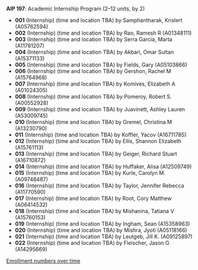 **AIP 197**: Academic Internship Program (2–12 units, by 2)

- **001** (Internship) (time and location TBA) by Samphantharak, Krislert (A05762594)
- **002** (Internship) (time and location TBA) by Rao, Ramesh R (A01348111)
- **003** (Internship) (time and location TBA) by Serra Garcia, Marta (A11781207)
- **004** (Internship) (time and location TBA) by Akbari, Omar Sultan (A15371133)
- **005** (Internship) (time and location TBA) by Fields, Gary (A05103866)
- **006** (Internship) (time and location TBA) by Gershon, Rachel M (A15764968)
- **007** (Internship) (time and location TBA) by Komives, Elizabeth A (A01024305)
- **008** (Internship) (time and location TBA) by Pomeroy, Robert S. (A00552928)
- **009** (Internship) (time and location TBA) by Juavinett, Ashley Lauren (A53009745)
- **010** (Internship) (time and location TBA) by Gremel, Christina M (A13230790)
- **011** (Internship) (time and location TBA) by Koffler, Yacov (A16711785)
- **012** (Internship) (time and location TBA) by Ellis, Shannon Elizabeth (A15761113)
- **013** (Internship) (time and location TBA) by Geiger, Richard Stuart (A16710872)
- **014** (Internship) (time and location TBA) by Huffaker, Alisa (A12509749)
- **015** (Internship) (time and location TBA) by Kurle, Carolyn M. (A09748487)
- **016** (Internship) (time and location TBA) by Taylor, Jennifer Rebecca (A11770590)
- **017** (Internship) (time and location TBA) by Root, Cory Matthew (A06414532)
- **018** (Internship) (time and location TBA) by Mishanina, Tatiana V (A15760153)
- **019** (Internship) (time and location TBA) by Ingham, Sean (A15358963)
- **020** (Internship) (time and location TBA) by Mishra, Jyoti (A05118166)
- **021** (Internship) (time and location TBA) by Leutgeb, Jill K. (A09125897)
- **022** (Internship) (time and location TBA) by Fleischer, Jason G (A14295669)

[Enrollment numbers over time](./AIP197.tsv)
